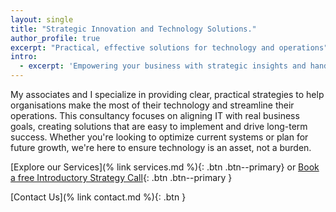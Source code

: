 ```yaml
---
layout: single
title: "Strategic Innovation and Technology Solutions."
author_profile: true
excerpt: "Practical, effective solutions for technology and operations"
intro:
  - excerpt: 'Empowering your business with strategic insights and hands-on guidance.'
---
```


My associates and I specialize in providing clear, practical strategies to help organisations make the most of their technology and streamline their operations. This consultancy focuses on aligning IT with real business goals, creating solutions that are easy to implement and drive long-term success. Whether you're looking to optimize current systems or plan for future growth, we're here to ensure technology is an asset, not a burden.

[Explore our Services](% link services.md %){: .btn .btn--primary}
or
[Book a free Introductory Strategy Call](https://garethcomau.simplybook.me){: .btn .btn--primary }

[Contact Us](% link contact.md  %){: .btn }

